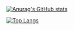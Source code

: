 [![Anurag's GitHub stats](https://github-readme-stats.vercel.app/api?username=cl1169451697&show_icons=true?count_private=true&hide=contribs)](https://github.com/cl1169451697)

[![Top Langs](https://github-readme-stats.vercel.app/api/top-langs/?username=cl1169451697&layout=compact)](https://github.com/cl1169451697)
